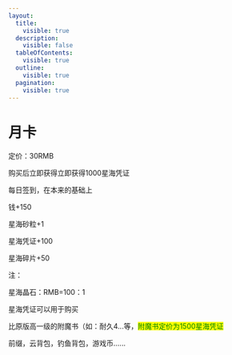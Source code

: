```yaml
---
layout:
  title:
    visible: true
  description:
    visible: false
  tableOfContents:
    visible: true
  outline:
    visible: true
  pagination:
    visible: true
---
```


# 月卡

定价：30RMB

购买后立即获得立即获得1000星海凭证

每日签到，在本来的基础上

钱+150

星海砂粒+1

星海凭证+100

星海碎片+50



注：

星海晶石：RMB=100：1

星海凭证可以用于购买

比原版高一级的附魔书（如：耐久4...等，<mark style="color:green;">附魔书定价为1500星海凭证</mark>

前缀，云背包，钓鱼背包，游戏币......
